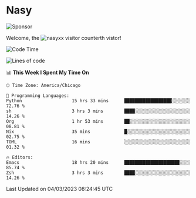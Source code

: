 # Nasy

<!--
<p align="center">
<img height="200" src="https://github-readme-stats.vercel.app/api?username=nasyxx&count_private=true&show_icons=true&theme=dracula&include_all_commits=true"/>
<img height="200" src="https://github-readme-stats.vercel.app/api/top-langs/?username=nasyxx&theme=dracula&hide=html,jupyter+notebook&count_private=true&show_icons=true"/>
</p>

  
----------------
-->

![Sponsor](https://img.shields.io/static/v1.svg?label=Sponsor&message=%E2%9D%A4&logo=GitHub&style=flat&color=pink)
 
Welcome, the ![nasyxx visitor counter](https://count.getloli.com/get/@nasyxx?theme=rule34)th vistor!
 
<!--START_SECTION:waka-->
![Code Time](http://img.shields.io/badge/Code%20Time-3%2C204%20hrs%2052%20mins-blue)

![Lines of code](https://img.shields.io/badge/From%20Hello%20World%20I%27ve%20Written-6.0%20million%20lines%20of%20code-blue)

📊 **This Week I Spent My Time On** 

```text
🕑︎ Time Zone: America/Chicago

💬 Programming Languages: 
Python                   15 hrs 33 mins      ██████████████████░░░░░░░   72.76 % 
sh                       3 hrs 3 mins        ████░░░░░░░░░░░░░░░░░░░░░   14.26 % 
Org                      1 hr 53 mins        ██░░░░░░░░░░░░░░░░░░░░░░░   08.81 % 
Nix                      35 mins             █░░░░░░░░░░░░░░░░░░░░░░░░   02.75 % 
TOML                     16 mins             ░░░░░░░░░░░░░░░░░░░░░░░░░   01.32 % 

🔥 Editors: 
Emacs                    18 hrs 20 mins      █████████████████████░░░░   85.74 % 
Zsh                      3 hrs 3 mins        ████░░░░░░░░░░░░░░░░░░░░░   14.26 % 
```


 Last Updated on 04/03/2023 08:24:45 UTC
<!--END_SECTION:waka-->

<!-- ![visitors](https://visitor-badge.laobi.icu/badge?page_id=nasyxx.nasyxx) -->
